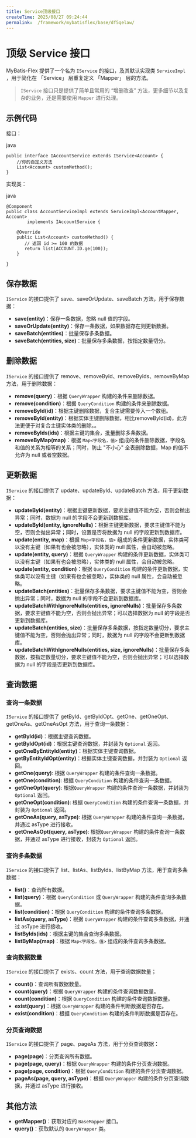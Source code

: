 ```yaml
---
title: Service顶级接口
createTime: 2025/08/27 09:24:44
permalink:  /framework/mybatisflex/base/df5qelaw/
---
```

# 顶级 Service 接口

MyBatis-Flex 提供了一个名为 `IService` 的接口，及其默认实现类 `ServiceImpl` ，用于简化在 「Service」 层重复定义 「Mapper」 层的方法。

> `IService` 接口只是提供了简单且常用的 “增删改查” 方法，更多细节以及复杂的业务，还是需要使用 `Mapper` 进行处理。

## 示例代码

接口：

java

```
public interface IAccountService extends IService<Account> {
    //你的自定义方法
    List<Account> customMethod();
}
```

实现类：

java

```
@Component
public class AccountServiceImpl extends ServiceImpl<AccountMapper, Account>
        implements IAccountService {

    @Override
    public List<Account> customMethod() {
       // 返回 id >= 100 的数据
       return list(ACCOUNT.ID.ge(100));
    }

}
```

## 保存数据

`IService` 的接口提供了 save、saveOrUpdate、saveBatch 方法，用于保存数据：

- **save(entity)**：保存一条数据，忽略 null 值的字段。
- **saveOrUpdate(entity)**：保存一条数据，如果数据存在则更新数据。
- **saveBatch(entities)**：批量保存多条数据。
- **saveBatch(entities, size)**：批量保存多条数据，按指定数量切分。

## 删除数据

`IService` 的接口提供了 remove、removeById、removeByIds、removeByMap 方法，用于删除数据：

- **remove(query)**：根据 `QueryWrapper` 构建的条件来删除数据。
- **remove(condition)**：根据 `QueryCondition` 构建的条件来删除数据。
- **removeById(id)**：根据主键删除数据，复合主键需要传入一个数组。
- **removeById(entity)**：根据实体主键删除数据，相比removeById(id)，此方法更便于对复合主键实体类的删除。。
- **removeByIds(ids)**：根据主键的集合，批量删除多条数据。
- **removeByMap(map)**：根据 `Map<字段名，值>` 组成的条件删除数据，字段名和值的关系为相等的关系；同时，防止 "不小心" 全表删除数据，Map 的值不允许为 null 或者空数据。

## 更新数据

`IService` 的接口提供了 update、updateById、updateBatch 方法，用于更新数据：

- **updateById(entity)**：根据主键更新数据，要求主键值不能为空，否则会抛出异常；同时，数据为 null 的字段不会更新到数据库。
- **updateById(entity, ignoreNulls)**：根据主键更新数据，要求主键值不能为空，否则会抛出异常；同时，设置是否将数据为 null 的字段更新到数据库。
- **update(entity, map)**：根据 `Map<字段名，值>` 组成的条件更新数据，实体类可以没有主键（如果有也会被忽略），实体类的 null 属性，会自动被忽略。
- **update(entity, query)**：根据 `QueryWrapper` 构建的条件更新数据，实体类可以没有主键（如果有也会被忽略），实体类的 null 属性，会自动被忽略。
- **update(entity, condition)**：根据 `QueryCondition` 构建的条件更新数据，实体类可以没有主键（如果有也会被忽略），实体类的 null 属性，会自动被忽略。
- **updateBatch(entities)**：批量保存多条数据，要求主键值不能为空，否则会抛出异常；同时，数据为 null 的字段不会更新到数据库。
- **updateBatchWithIgnoreNulls(entities, ignoreNulls)**：批量保存多条数据，要求主键值不能为空，否则会抛出异常；可以选择数据为 null 的字段是否更新到数据库。
- **updateBatch(entities, size)**：批量保存多条数据，按指定数量切分，要求主键值不能为空，否则会抛出异常；同时，数据为 null 的字段不会更新到数据库。
- **updateBatchWithIgnoreNulls(entities, size, ignoreNulls)**：批量保存多条数据，按指定数量切分，要求主键值不能为空，否则会抛出异常；可以选择数据为 null 的字段是否更新到数据库。

## 查询数据

### 查询一条数据

`IService` 的接口提供了 getById、getByIdOpt、getOne、getOneOpt、getOneAs、getOneAsOpt 方法，用于查询一条数据：

- **getById(id)**：根据主键查询数据。
- **getByIdOpt(id)**：根据主键查询数据，并封装为 `Optional` 返回。
- **getOneByEntityId(entity)**：根据实体主键查询数据。
- **getByEntityIdOpt(entity)**：根据实体主键查询数据，并封装为 `Optional` 返回。
- **getOne(query)**: 根据 `QueryWrapper` 构建的条件查询一条数据。
- **getOne(condition)**: 根据 `QueryCondition` 构建的条件查询一条数据。
- **getOneOpt(query)**: 根据`QueryWrapper` 构建的条件查询一条数据，并封装为 `Optional` 返回。
- **getOneOpt(condition)**: 根据 `QueryCondition` 构建的条件查询一条数据，并封装为 `Optional` 返回。
- **getOneAs(query, asType)**: 根据 `QueryWrapper` 构建的条件查询一条数据，并通过 asType 进行接收。
- **getOneAsOpt(query, asType)**: 根据`QueryWrapper` 构建的条件查询一条数据，并通过 asType 进行接收，封装为 `Optional` 返回。

### 查询多条数据

`IService` 的接口提供了 list、listAs、listByIds、listByMap 方法，用于查询多条数据：

- **list()**：查询所有数据。
- **list(query)**：根据 `QueryCondition` 或 `QueryWrapper` 构建的条件查询多条数据。
- **list(condition)**：根据 `QueryCondition` 构建的条件查询多条数据。
- **listAs(query, asType)**：根据 `QueryWrapper` 构建的条件查询多条数据，并通过 asType 进行接收。
- **listByIds(ids)**：根据主键的集合查询多条数据。
- **listByMap(map)**：根据 `Map<字段名，值>` 组成的条件查询多条数据。

### 查询数据数量

`IService` 的接口提供了 exists、count 方法，用于查询数据数量；

- **count()**：查询所有数据数量。
- **count(query)**：根据 `QueryWrapper` 构建的条件查询数据数量。
- **count(condition)**：根据 `QueryCondition` 构建的条件查询数据数量。
- **exist(query)**：根据 `QueryWrapper` 构建的条件判断数据是否存在。
- **exist(condition)**：根据 `QueryCondition` 构建的条件判断数据是否存在。

### 分页查询数据

`IService` 的接口提供了 page、pageAs 方法，用于分页查询数据：

- **page(page)**：分页查询所有数据。
- **page(page, query)**：根据 `QueryWrapper` 构建的条件分页查询数据。
- **page(page, condition)**：根据 `QueryCondition` 构建的条件分页查询数据。
- **pageAs(page, query, asType)**：根据 `QueryWrapper` 构建的条件分页查询数据，并通过 asType 进行接收。

## 其他方法

- **getMapper()**：获取对应的 `BaseMapper` 接口。
- **query()**：获取默认的 `QueryWrapper` 类。